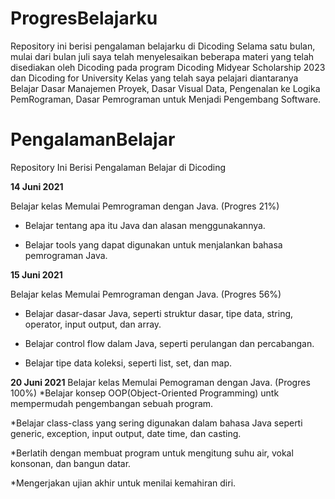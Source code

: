 # ProgresBelajarku
Repository ini berisi pengalaman belajarku di Dicoding
Selama satu bulan, mulai dari bulan juli saya telah menyelesaikan beberapa materi yang telah disediakan oleh Dicoding 
pada program Dicoding Midyear Scholarship 2023 dan Dicoding for University
Kelas yang telah saya pelajari diantaranya Belajar Dasar Manajemen Proyek, Dasar Visual Data, Pengenalan ke Logika PemRograman,
Dasar Pemrograman untuk Menjadi Pengembang Software. 

# PengalamanBelajar

Repository Ini Berisi Pengalaman Belajar di Dicoding


**14 Juni 2021**  

Belajar kelas Memulai Pemrograman dengan Java. (Progres 21%)

  * Belajar tentang apa itu Java dan alasan menggunakannya.

  * Belajar tools yang dapat digunakan untuk menjalankan bahasa pemrograman Java.


**15 Juni 2021**  

Belajar kelas Memulai Pemrograman dengan Java. (Progres 56%)

  * Belajar dasar-dasar Java, seperti struktur dasar, tipe data, string, operator, input output, dan array.

  * Belajar control flow dalam Java, seperti perulangan dan percabangan.

  * Belajar tipe data koleksi, seperti list, set, dan map.

**20 Juni 2021**
Belajar kelas Memulai Pemograman dengan Java. (Progres 100%)
*Belajar konsep OOP(Object-Oriented Programming) untk mempermudah pengembangan sebuah program.

*Belajar class-class yang sering digunakan dalam bahasa Java seperti generic, exception, input output, date time, dan casting.

*Berlatih dengan membuat program untuk mengitung suhu air, vokal konsonan, dan bangun datar. 

*Mengerjakan ujian akhir untuk menilai kemahiran diri. 
